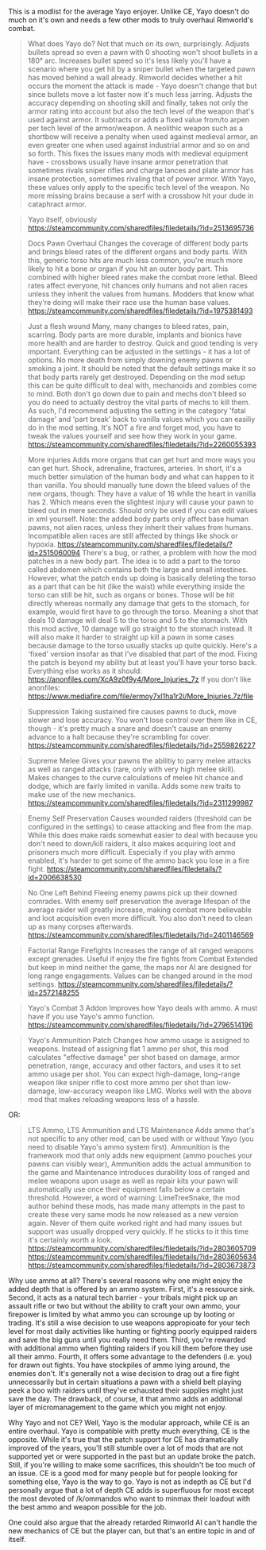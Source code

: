 This is a modlist for the average Yayo enjoyer. Unlike CE, Yayo doesn't do much on it's own and needs a few other mods to truly overhaul Rimworld's combat.

>What does Yayo do?
Not that much on its own, surprisingly. Adjusts bullets spread so even a pawn with 0 shooting won't shoot bullets in a 180° arc. Increases bullet speed so it's less likely you'll have a scenario where you get hit by a sniper bullet when the targeted pawn has moved behind a wall already. Rimworld decides whether a hit occurs the moment the attack is made - Yayo doesn't change that but since bullets move a lot faster now it's much less jarring. Adjusts the accuracy depending on shooting skill and finally, takes not only the armor rating into account but also the tech level of the weapon that's used against armor. It subtracts or adds a fixed value from/to arpen per tech level of the armor/weapon. A neolithic weapon such as a shortbow will receive a penalty when used against medieval armor, an even greater one when used against industrial armor and so on and so forth. This fixes the issues many mods with medieval equipment have - crossbows usually have insane armor penetration that sometimes rivals sniper rifles and charge lances and plate armor has insane protection, sometimes rivaling that of power armor. With Yayo, these values only apply to the specific tech level of the weapon. No more missing brains because a serf with a crossbow hit your dude in cataphract armor.


>Yayo itself, obviously
https://steamcommunity.com/sharedfiles/filedetails/?id=2513695736


>Docs Pawn Overhaul
Changes the coverage of different body parts and brings bleed rates of the different organs and body parts. With this, generic torso hits are much less common, you're much more likely to hit a bone or organ if you hit an outer body part. This combined with higher bleed rates make the combat more lethal. Bleed rates affect everyone, hit chances only humans and not alien races unless they inherit the values from humans. Modders that know what they're doing will make their race use the human base values.
https://steamcommunity.com/sharedfiles/filedetails/?id=1975381493


>Just a flesh wound
Many, many changes to bleed rates, pain, scarring. Body parts are more durable, implants and bionics have more health and are harder to destroy. Quick and good tending is very important. Everything can be adjusted in the settings - it has a lot of options. No more death from simply downing enemy pawns or smoking a joint. It should be noted that the default settings make it so that body parts rarely get destroyed. Depending on the mod setup this can be quite difficult to deal with, mechanoids and zombies come to mind. Both don't go down due to pain and mechs don't bleed so you do need to actually destroy the vital parts of mechs to kill them. As such, I'd recommend adjusting the setting in the category 'fatal damage' and 'part break' back to vanilla values which you can easiliy do in the mod setting. It's NOT a fire and forget mod, you have to tweak the values yourself and see how they work in your game.
https://steamcommunity.com/sharedfiles/filedetails/?id=2260055393


>More injuries
Adds more organs that can get hurt and more ways you can get hurt. Shock, adrenaline, fractures, arteries. In short, it's a much better simulation of the human body and what can happen to it than vanilla. You should manually tune down the bleed values of the new organs, though: They have a value of 16 while the heart in vanilla has 2. Which means even the slightest injury will cause your pawn to bleed out in mere seconds. Should only be used if you can edit values in xml yourself. Note: the added body parts only affect base human pawns, not alien races, unless they inherit their values from humans. Incompatible alien races are still affected by things like shock or hypoxia.
https://steamcommunity.com/sharedfiles/filedetails/?id=2515060094
There's a bug, or rather, a problem with how the mod patches in a new body part. The idea is to add a part to the torso called abdomen which contains both the large and small intestines. However, what the patch ends up doing is basically deleting the torso as a part that can be hit (like the waist) while everything inside the torso can still be hit, such as organs or bones. Those will be hit directly whereas normally any damage that gets to the stomach, for example, would first have to go through the torso. Meaning a shot that deals 10 damage will deal 5 to the torso and 5 to the stomach. With this mod active, 10 damage will go straight to the stomach instead. It will also make it harder to straight up kill a pawn in some cases because damage to the torso usually stacks up quite quickly. Here's a 'fixed' version insofar as that I've disabled that part of the mod. Fixing the patch is beyond my ability but at least you'll have your torso back. Everything else works as it should:
https://anonfiles.com/XcA9z0f9y4/More_Injuries_7z
If you don't like anonfiles:
https://www.mediafire.com/file/ermoy7xl1ha1r2i/More_Injuries.7z/file


>Suppression
Taking sustained fire causes pawns to duck, move slower and lose accuracy. You won't lose control over them like in CE, though - it's pretty much a snare and doesn't cause an enemy advance to a halt because they're scrambling for cover.
https://steamcommunity.com/sharedfiles/filedetails/?id=2559826227


>Supreme Melee
Gives your pawns the abilitiy to parry melee attacks as well as ranged attacks (rare, only with very high melee skill). Makes changes to the curve calculations of melee hit chance and dodge, which are fairly limited in vanilla. Adds some new traits to make use of the new mechanics.
https://steamcommunity.com/sharedfiles/filedetails/?id=2311299987


>Enemy Self Preservation
Causes wounded raiders (threshold can be configured in the settings) to cease attacking and flee from the map. While this does make raids somewhat easier to deal with because you don't need to down/kill raiders, it also makes acquiring loot and prisoners much more difficult. Especially if you play with ammo enabled, it's harder to get some of the ammo back you lose in a fire fight.
https://steamcommunity.com/sharedfiles/filedetails/?id=2006638530


>No One Left Behind
Fleeing enemy pawns pick up their downed comrades. With enemy self preservation the average lifespan of the average raider will greatly increase, making combat more believable and loot acquisition even more difficult. You also don't need to clean up as many corpses afterwards.
https://steamcommunity.com/sharedfiles/filedetails/?id=2401146569


>Factorial Range Firefights
Increases the range of all ranged weapons except grenades. Useful if enjoy the fire fights from Combat Extended but keep in mind neither the game, the maps nor AI are designed for long range engagements. Values can be changed around in the mod settings.
https://steamcommunity.com/sharedfiles/filedetails/?id=2572148255


>Yayo's Combat 3 Addon
Improves how Yayo deals with ammo. A must have if you use Yayo's ammo function.
https://steamcommunity.com/sharedfiles/filedetails/?id=2796514196


>Yayo's Ammunition Patch
Changes how ammo usage is assigned to weapons. Instead of assigning flat 1 ammo per shot, this mod calculates "effective damage" per shot based on damage, armor penetration, range, accuracy and other factors, and uses it to set ammo usage per shot. You can expect high-damage, long-range weapon like sniper rifle to cost more ammo per shot than low-damage, low-accuracy weapon like LMG. Works well with the above mod that makes reloading weapons less of a hassle.


OR:

>LTS Ammo, LTS Ammunition and LTS Maintenance
Adds ammo that's not specific to any other mod, can be used with or without Yayo (you need to disable Yayo's ammo system first). Ammunition is the framework mod that only adds new equipment (ammo pouches your pawns can visibly wear), Ammunition adds the actual ammunition to the game and Maintenance introduces durability loss of ranged and melee weapons upon usage as well as repair kits your pawn will automatically use once their equipment falls below a certain threshold. However, a word of warning: LimeTreeSnake, the mod author behind these mods, has made many attempts in the past to create these very same mods he now released as a new version again. Never of them quite worked right and had many issues but support was usually dropped very quickly. If he sticks to it this time it's certainly worth a look. 
https://steamcommunity.com/sharedfiles/filedetails/?id=2803605709
https://steamcommunity.com/sharedfiles/filedetails/?id=2803605634
https://steamcommunity.com/sharedfiles/filedetails/?id=2803673873


Why use ammo at all? There's several reasons why one might enjoy the added depth that is offered by an ammo system. First, it's a ressource sink. Second, it acts as a natural tech barrier - your tribals might pick up an assault rifle or two but without the ability to craft your own ammo, your firepower is limited by what ammo you can scrounge up by looting or trading. It's still a wise decision to use weapons appropioate for your tech level for most daily activities like hunting or fighting poorly equipped raiders and save the big guns until you really need them. Third, you're rewarded with additional ammo when fighting raiders if you kill them before they use all their ammo. Fourth, it offers some advantage to the defenders (i.e. you) for drawn out fights. You have stockpiles of ammo lying around, the enemies don't. It's generally not a wise decision to drag out a fire fight unnecessarily but in certain situations a pawn with a shield belt playing peek a boo with raiders until they've exhausted their supplies might just save the day. The drawback, of course, it that ammo adds an additional layer of micromanagement to the game which you might not enjoy.


Why Yayo and not CE? Well, Yayo is the modular approach, while CE is an entire overhaul. Yayo is compatible with pretty much everything, CE is the opposite. While it's true that the patch support for CE has dramatically improved of the years, you'll still stumble over a lot of mods that are not supported yet or were supported in the past but an update broke the patch. Still, if you're willing to make some sacrifices, this shouldn't be too much of an issue. CE is a good mod for many people but for people looking for something else, Yayo is the way to go. Yayo is not as indepth as CE but I'd personally argue that a lot of depth CE adds is superfluous for most except the most devoted of /k/ommandos who want to minmax their loadout with the best ammo and weapon possible for the job.

One could also argue that the already retarded Rimworld AI can't handle the new mechanics of CE but the player can, but that's an entire topic in and of itself.